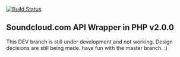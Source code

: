 [![Build Status](https://travis-ci.org/njasm/Soundcloud.svg?branch=dev)](https://travis-ci.org/njasm/Soundcloud)
## Soundcloud.com API Wrapper in PHP v2.0.0
This DEV branch is still under development and not working.
Design decisions are still being made. have fun with the master branch. :)
